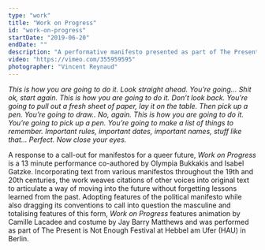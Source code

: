 ```yaml
---
type: "work"
title: "Work on Progress"
id: "work-on-progress"
startDate: "2019-06-20"
endDate: ""
description: "A performative manifesto presented as part of The Present is Not Enough festival at Hebbel am Ufer (HAU)" 
video: "https://vimeo.com/355959595"
photographer: "Vincent Reynaud"
---
```


*This is how you are going to do it. Look straight ahead. You’re going… Shit ok, start again.
This is how you are going to do it. Don’t look back. You’re going to pull out a fresh sheet of paper, lay it on the table. Then pick up a pen. You’re going to draw.. No, again. This is how you are going to do it. You’re going to pick up a pen. You’re going to make a list of things to remember. Important rules, important dates, important names, stuff like that… Perfect. Now close your eyes.*


A response to a call-out for manifestos for a queer future, *Work on Progress* is a 13 minute performance co-authored by Olympia Bukkakis and Isabel Gatzke. Incorporating text from various manifestos throughout the 19th and 20th centuries, the work weaves citations of other voices into original text to articulate a way of moving into the future without forgetting lessons learned from the past. Adopting features of the political manifesto while also dragging its conventions to call into question the masculine and totalising features of this form, *Work on Progress* features animation by Camille Lacadee and costume by Jay Barry Matthews and was performed as part of The Present is Not Enough Festival at Hebbel am Ufer (HAU) in Berlin. 
